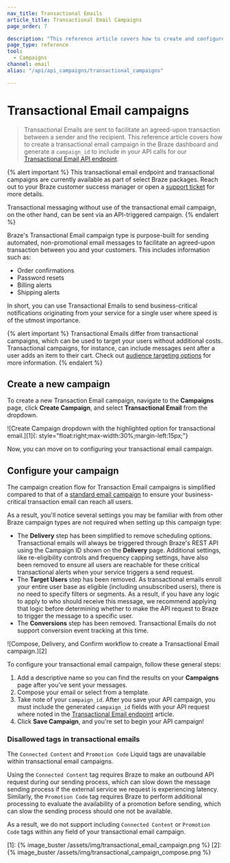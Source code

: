 ```yaml
---
nav_title: Transactional Emails
article_title: Transactional Email Campaigns
page_order: 7

description: "This reference article covers how to create and configure a new Braze Transactional Email campaign."
page_type: reference
tool:
  - Campaigns
channel: email
alias: "/api/api_campaigns/transactional_campaigns"

---
```


# Transactional Email campaigns

> Transactional Emails are sent to facilitate an agreed-upon transaction between a sender and the recipient. This reference article covers how to create a transactional email campaign in the Braze dashboard and generate a `campaign_id` to include in your API calls for our [Transactional Email API endpoint]({{site.baseurl}}/api/endpoints/messaging/send_messages/post_send_transactional_message).

{% alert important %}
This transactional email endpoint and transactional campaigns are currently available as part of select Braze packages. Reach out to your Braze customer success manager or open a [support ticket]({{site.baseurl}}/braze_support/) for more details.

Transactional messaging without use of the transactional email campaign, on the other hand, can be sent via an API-triggered campaign.
{% endalert %}

Braze's Transactional Email campaign type is purpose-built for sending automated, non-promotional email messages to facilitate an agreed-upon transaction between you and your customers. This includes information such as:

- Order confirmations
- Password resets
- Billing alerts
- Shipping alerts

In short, you can use Transactional Emails to send business-critical notifications originating from your service for a single user where speed is of the utmost importance. 

{% alert important %}
Transactional Emails differ from transactional campaigns, which can be used to target your users without additional costs. Transactional campaigns, for instance, can include messages sent after a user adds an item to their cart. Check out [audience targeting options]({{site.baseurl}}/user_guide/engagement_tools/campaigns/building_campaigns/targeting_users/) for more information. 
{% endalert %}

## Create a new campaign

To create a new Transaction Email campaign, navigate to the **Campaigns** page, click **Create Campaign**, and select **Transactional Email** from the dropdown.

![Create Campaign dropdown with the highlighted option for transactional email.][1]{: style="float:right;max-width:30%;margin-left:15px;"}

Now, you can move on to configuring your transactional email campaign.

## Configure your campaign

The campaign creation flow for Transaction Email campaigns is simplified compared to that of a [standard email campaign]({{site.baseurl}}/user_guide/message_building_by_channel/email/creating_an_email_campaign/) to ensure your business-critical transaction email can reach all users.

As a result, you'll notice several settings you may be familiar with from other Braze campaign types are not required when setting up this campaign type:

- The **Delivery** step has been simplified to remove scheduling options. Transactional emails will always be triggered through Braze's REST API using the Campaign ID shown on the **Delivery** page. Additional settings, like re-eligibility controls and frequency capping settings, have also been removed to ensure all users are reachable for these critical transactional alerts when your service triggers a send request.
- The **Target Users** step has been removed. As transactional emails enroll your entire user base as eligible (including unsubscribed users), there is no need to specify filters or segments. As a result, if you have any logic to apply to who should receive this message, we recommend applying that logic before determining whether to make the API request to Braze to trigger the message to a specific user.
- The **Conversions** step has been removed. Transactional Emails do not support conversion event tracking at this time.

![Compose, Delivery, and Confirm workflow to create a Transactional Email campaign.][2]

To configure your transactional email campaign, follow these general steps:

1. Add a descriptive name so you can find the results on your **Campaigns** page after you've sent your messages.
2. Compose your email or select from a template.
3. Take note of your `campaign_id`. After you save your API campaign, you must include the generated `campaign_id` fields with your API request where noted in the [Transactional Email endpoint]({{site.baseurl}}/api/endpoints/messaging/send_messages/post_send_transactional_message) article.
4. Click **Save Campaign**, and you're set to begin your API campaign!

### Disallowed tags in transactional emails

The `Connected Content` and `Promotion Code` Liquid tags are unavailable within transactional email campaigns.

Using the `Connected Content` tag requires Braze to make an outbound API request during our sending process, which can slow down the message sending process if the external service we request is experiencing latency. Similarly, the `Promotion Code` tag requires Braze to perform additional processing to evaluate the availability of a promotion before sending, which can slow the sending process should one not be available.

As a result, we do not support including `Connected Content` or `Promotion Code` tags within any field of your transactional email campaign.


[1]: {% image_buster /assets/img/transactional_email_campaign.png %} 
[2]: {% image_buster /assets/img/transactional_campaign_compose.png %}
